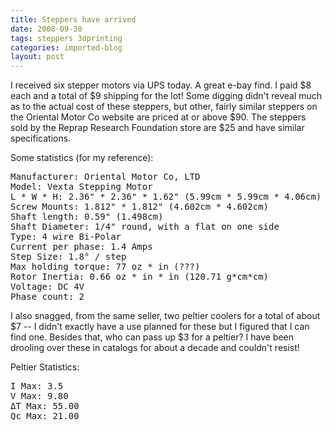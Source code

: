 ```yaml
---
title: Steppers have arrived
date: 2008-09-30
tags: steppers 3dprinting
categories: imported-blog
layout: post
---
```

I received six stepper motors via UPS today. A great e-bay find. I paid $8 each and a total of $9 shipping for the lot! Some digging didn't reveal much as to the actual cost of these steppers, but other, fairly similar steppers on the Oriental Motor Co website are priced at or above $90. The steppers sold by the Reprap Research Foundation store are $25 and have similar specifications.

Some statistics (for my reference):

<pre class="code">
Manufacturer: Oriental Motor Co, LTD
Model: Vexta Stepping Motor
L * W * H: 2.36" * 2.36" * 1.62" (5.99cm * 5.99cm * 4.06cm)
Screw Mounts: 1.812" * 1.812" (4.602cm * 4.602cm)
Shaft length: 0.59" (1.498cm)
Shaft Diameter: 1/4" round, with a flat on one side
Type: 4 wire Bi-Polar
Current per phase: 1.4 Amps
Step Size: 1.8° / step
Max holding torque: 77 oz * in (???)
Rotor Inertia: 0.66 oz * in * in (120.71 g*cm*cm)
Voltage: DC 4V
Phase count: 2
</pre>

I also snagged, from the same seller, two peltier coolers for a total of about $7 -- I didn't exactly have a use planned for these but I figured that I can find one. Besides that, who can pass up $3 for a peltier? I have been drooling over these in catalogs for about a decade and couldn't resist!

Peltier Statistics:

<pre class="code">
I Max: 3.5
V Max: 9.80
ΔT Max: 55.00
Qc Max: 21.00
</pre>

